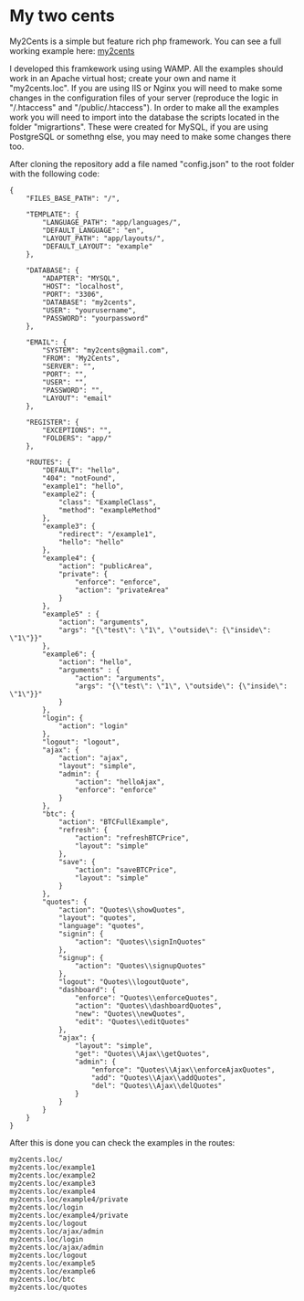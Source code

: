# My two cents

My2Cents is a simple but feature rich php framework. You can see a full working example here: <a href="https://my2cents.eldiletante.com/">my2cents</a>

I developed this framkework using using WAMP. All the examples should work in an Apache virtual host; create your own and name it "my2cents.loc". If you are using IIS or Nginx you will need to make some changes in the configuration files of your server (reproduce the logic in "/.htaccess" and "/public/.htaccess"). In order to make all the examples work you will need to import into the database the scripts located in the folder "migrartions". These were created for MySQL, if you are using PostgreSQL or somethng else, you may need to make some changes there too.

After cloning the repository add a file named "config.json" to the root folder with the following code:
```
{
	"FILES_BASE_PATH": "/",
	
	"TEMPLATE": {
		"LANGUAGE_PATH": "app/languages/",
		"DEFAULT_LANGUAGE": "en",
		"LAYOUT_PATH": "app/layouts/",
		"DEFAULT_LAYOUT": "example"
	},
	
	"DATABASE": {
		"ADAPTER": "MYSQL",
		"HOST": "localhost",
		"PORT": "3306",
		"DATABASE": "my2cents",
		"USER": "yourusername",
		"PASSWORD": "yourpassword"
	},
	
	"EMAIL": {
		"SYSTEM": "my2cents@gmail.com",
		"FROM": "My2Cents",
		"SERVER": "",
		"PORT": "",
		"USER": "",
		"PASSWORD": "",
		"LAYOUT": "email"
	},
	
	"REGISTER": {
		"EXCEPTIONS": "",
		"FOLDERS": "app/"
	},
	
	"ROUTES": {
		"DEFAULT": "hello",
		"404": "notFound",
		"example1": "hello",
		"example2": {
			"class": "ExampleClass",
			"method": "exampleMethod"
		},
		"example3": {
			"redirect": "/example1",
			"hello": "hello" 
		},
		"example4": {
			"action": "publicArea",
			"private": {
				"enforce": "enforce",
				"action": "privateArea"
			}
		},
		"example5" : {
			"action": "arguments",
			"args": "{\"test\": \"1\", \"outside\": {\"inside\": \"1\"}}"
		},
		"example6": {
			"action": "hello",
			"arguments" : {
				"action": "arguments",
				"args": "{\"test\": \"1\", \"outside\": {\"inside\": \"1\"}}"
			}
		},
		"login": {
			"action": "login"
		},
		"logout": "logout",
		"ajax": {
			"action": "ajax",
			"layout": "simple",
			"admin": {
				"action": "helloAjax",
				"enforce": "enforce"
			}
		},
		"btc": {
			"action": "BTCFullExample",
			"refresh": {
				"action": "refreshBTCPrice",
				"layout": "simple"
			},
			"save": { 
				"action": "saveBTCPrice",
				"layout": "simple"
			}
		},
		"quotes": {
			"action": "Quotes\\showQuotes",
			"layout": "quotes",
			"language": "quotes",
			"signin": {
				"action": "Quotes\\signInQuotes"
			},
			"signup": {
				"action": "Quotes\\signupQuotes"
			},
			"logout": "Quotes\\logoutQuote",
			"dashboard": {
				"enforce": "Quotes\\enforceQuotes",
				"action": "Quotes\\dashboardQuotes",
				"new": "Quotes\\newQuotes",
				"edit": "Quotes\\editQuotes"
			},
			"ajax": {
				"layout": "simple",
				"get": "Quotes\\Ajax\\getQuotes",
				"admin": {
					"enforce": "Quotes\\Ajax\\enforceAjaxQuotes",	
					"add": "Quotes\\Ajax\\addQuotes",
					"del": "Quotes\\Ajax\\delQuotes"
				}
			}
		}
	}
}
```

After this is done you can check the examples in the routes:
```
my2cents.loc/
my2cents.loc/example1
my2cents.loc/example2
my2cents.loc/example3
my2cents.loc/example4
my2cents.loc/example4/private
my2cents.loc/login
my2cents.loc/example4/private
my2cents.loc/logout
my2cents.loc/ajax/admin
my2cents.loc/login
my2cents.loc/ajax/admin
my2cents.loc/logout
my2cents.loc/example5
my2cents.loc/example6
my2cents.loc/btc
my2cents.loc/quotes
```

